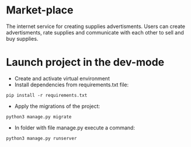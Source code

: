 # Market-place
The internet service for creating supplies advertisments. Users can create advertisments, rate supplies and communicate with each other to sell and buy supplies.

# Launch project in the dev-mode
- Create and activate virtual environment
- Install dependencies from requirements.txt file:
```
pip install -r requirements.txt
```
- Apply the migrations of the project:
```
python3 manage.py migrate
```
- In folder with file manage.py execute a command:
```
python3 manage.py runserver
```
